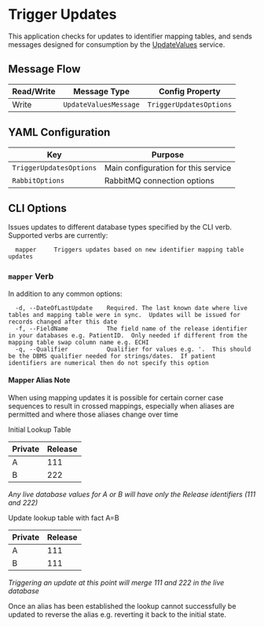 # Trigger Updates

This application checks for updates to identifier mapping tables, and sends messages designed for consumption by the [UpdateValues](../services/update-values.md) service.

## Message Flow

| Read/Write | Message Type          | Config Property         |
| ---------- | --------------------- | ----------------------- |
| Write      | `UpdateValuesMessage` | `TriggerUpdatesOptions` |

## YAML Configuration

| Key                     | Purpose                             |
| ----------------------- | ----------------------------------- |
| `TriggerUpdatesOptions` | Main configuration for this service |
| `RabbitOptions`         | RabbitMQ connection options         |

## CLI Options

Issues updates to different database types specified by the CLI verb. Supported verbs are currently:

```console
  mapper     Triggers updates based on new identifier mapping table updates
```

### `mapper` Verb

In addition to any common options:

```console
  -d, --DateOfLastUpdate    Required. The last known date where live tables and mapping table were in sync.  Updates will be issued for records changed after this date
  -f, --FieldName           The field name of the release identifier in your databases e.g. PatientID.  Only needed if different from the mapping table swap column name e.g. ECHI
  -q, --Qualifier           Qualifier for values e.g. '.  This should be the DBMS qualifier needed for strings/dates.  If patient identifiers are numerical then do not specify this option
```

#### Mapper Alias Note

When using mapping updates it is possible for certain corner case sequences to result in crossed mappings, especially when aliases are permitted and where those aliases change over time

Initial Lookup Table

| Private | Release |
| ------- | ------- |
| A       | 111     |
| B       | 222     |

_Any live database values for A or B will have only the Release identifiers (111 and 222)_

Update lookup table with fact A=B

| Private | Release |
| ------- | ------- |
| A       | 111     |
| B       | 111     |

_Triggering an update at this point will merge 111 and 222 in the live database_

Once an alias has been established the lookup cannot successfully be updated to reverse the alias e.g. reverting it back to the initial state.
